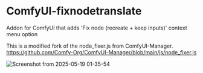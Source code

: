 # ComfyUI-fixnodetranslate

Addon for ComfyUI that adds 'Fix node (recreate + keep inputs)' context menu option

This is a modified fork of the node_fixer.js from ComfyUI-Manager.
https://github.com/Comfy-Org/ComfyUI-Manager/blob/main/js/node_fixer.js

![Screenshot from 2025-05-19 01-35-54](https://github.com/user-attachments/assets/3a75ba3a-a86f-491d-a644-cf6532e74541)
